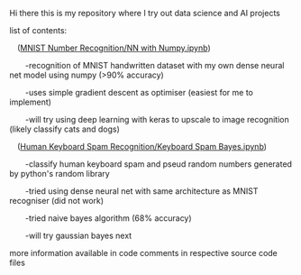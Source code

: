 Hi there this is my repository where I try out data science and AI projects 



list of contents:


  &emsp;([MNIST Number Recognition/NN with Numpy.ipynb](https://github.com/AryaVatsa/DS-Tryouts-personal/blob/main/MNIST%20Number%20Recognition/NN%20with%20Numpy.ipynb))
   
  &emsp;&emsp;-recognition of MNIST handwritten dataset with my own dense neural net model using numpy (>90% accuracy)

  &emsp;&emsp;-uses simple gradient descent as optimiser (easiest for me to implement)

  &emsp;&emsp;-will try using deep learning with keras to upscale to image recognition (likely classify cats and dogs)

  



    
  &emsp;([Human Keyboard Spam Recognition/Keyboard Spam Bayes.ipynb](https://github.com/AryaVatsa/DS-Tryouts-personal/blob/main/Human%20Keyboard%20Spam%20Recognition/Keyboard%20Spam%20Bayes.ipynb))
    
  &emsp;&emsp;-classify human keyboard spam and pseud random numbers generated by python's random library 
  
  &emsp;&emsp;-tried using dense neural net with same  architecture as MNIST recogniser (did not work)
  
  &emsp;&emsp;-tried naive bayes algorithm (68% accuracy)
  
  &emsp;&emsp;-will try gaussian bayes next 



  
more information available in code comments in respective source code files 
